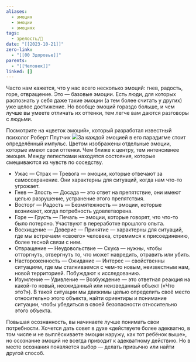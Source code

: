 ```yaml
---
aliases:
  - эмоция
  - эмоции
  - эмоциях
tags:
  - зрелость/🌱
date: "[[2023-10-21]]"
zero-link:
  - "[[00 Здоровье]]"
parents:
  - "[[Человек]]"
linked: []
---
```

Часто нам кажется, что у нас всего несколько эмоций: гнев, радость, горе, отвращение. Это — базовые эмоции. Есть люди, для которых распознать у себя даже такие эмоции (а тем более считать у других) уже целое достижение. Но вообще эмоций гораздо больше, и чем лучше вы умеете отличать их оттенки, тем легче вам даются разговоры с людьми.

Посмотрите на «цветок эмоций», который разработал известный психолог Роберт Плутчик
![](Pasted%20image%2020240527194017.png)За каждой эмоцией в его парадигме стоит определённый импульс. Цветом изображены отдельные эмоции, которые имеют свои оттенки. Чем ближе к центру, тем интенсивнее эмоция. Между лепестками находятся состояния, которые смешиваются из чувств по соседству.

- Ужас — Страх — Тревога — эмоции, которые отвечают за самосохранение. Они характерны для ситуаций, когда нам что-то угрожает.
- Гнев — Злость — Досада — это ответ на препятствие, они имеют целью разрушение, устранение этого препятствия.
- Восторг — Радость — Безмятежность — эмоции, которые возникают, когда потребность удовлетворена.
- Горе — Грусть — Печаль — эмоции, которые говорят, что что-то было потеряно. Участвуют в переработке прошлого опыта.
- Восхищение — Доверие — Принятие — характерны для ситуаций, где мы встречаем «своего» человека, стремимся к присоединению, более тесной связи с ним.
- Отвращение — Неудовольствие — Скука — нужны, чтобы отторгнуть, отвергнуть то, что может навредить, отравить или убить.
- Настороженность — Ожидание — Интерес — свойственны ситуациям, где мы сталкиваемся с чем-то новым, неизвестным нам, новой территорией. Побуждают к исследованию.
- Изумление — Удивление — Возбуждение — это ответная реакция на какой-то новый, неожиданный или неизведанный объект («Что это?»). В такой ситуации мы движимы целью определить своё место относительно этого объекта, найти ориентиры и понимание ситуации, чтобы убедиться в своей безопасности относительно этого объекта.

Повышая осознанность, вы начинаете лучше понимать свои потребности. Хочется дать совет в духе «действуете более адекватно, в том числе и не выплёскиваете эмоции наружу, как тот ребёнок выше», но осознание эмоций не всегда приводит к адекватному действию. Но в месте осознания появляется выбор — делать привычно или найти другой способ.